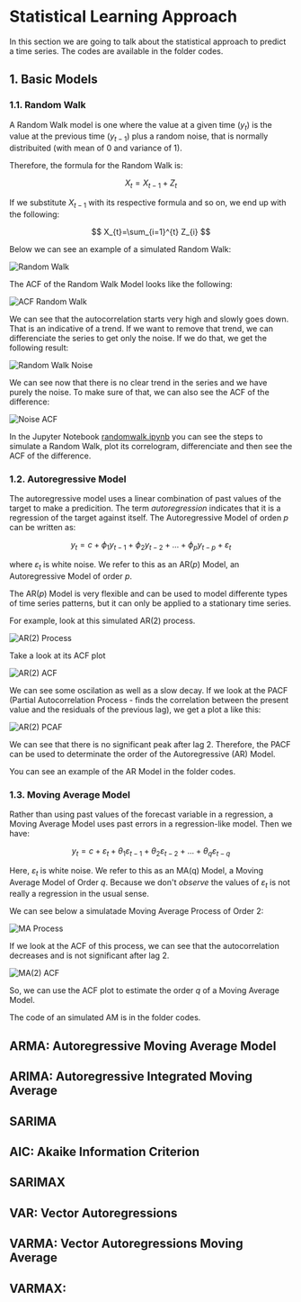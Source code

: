 # Statistical Learning Approach

In this section we are going to talk about the statistical approach to predict a time series. The codes are available in the folder codes.

## 1. Basic Models

### 1.1. Random Walk

A Random Walk model is one where the value at a given time $(y_t)$ is the value at the previous time $(y_{t-1})$ plus a random noise, that is normally distribuited (with mean of 0 and variance of 1). 

Therefore, the formula for the Random Walk is:

$$ X_{t} = X_{t-1} + Z_{t} $$

If we substitute $X_{t-1}$ with its respective formula and so on, we end up with the following:

$$ X_{t}=\sum_{i=1}^{t} Z_{i} $$

Below we can see an example of a simulated Random Walk:

![Random Walk](../00_images/randomwalk.png)

The ACF of the Random Walk Model looks like the following:

![ACF Random Walk](../00_images/ACFRandomWalk.png)

We can see that the autocorrelation starts very high and slowly goes down. That is an indicative of a trend. If we want to remove that trend, we can differenciate the series to get only the noise. If we do that, we get the following result:

![Random Walk Noise](../00_images/randomwalknoise.png)

We can see now that there is no clear trend in the series and we have purely the noise. To make sure of that, we can also see the ACF of the difference:

![Noise ACF](../00_images/ACFnoise.png)

In the Jupyter Notebook [randomwalk.ipynb](./codes/randomwalk.ipynb) you can see the steps to simulate a Random Walk, plot its correlogram, differenciate and then see the ACF of the difference.

### 1.2. Autoregressive Model

The autoregressive model uses a linear combination of past values of the target to make a predicition. The term *autoregression* indicates that it is a regression of the target against itself. The Autoregressive Model of orden *p* can be written as:

$$ y_t = c + \phi_1y_{t-1} + \phi_2y_{t-2} + ... + \phi_py_{t-p} + \varepsilon_t $$

where $\varepsilon_t$ is white noise. We refer to this as an AR(*p*) Model, an Autoregressive Model of order *p*.

The AR(*p*) Model is very flexible and can be used to model differente types of time series patterns, but it can only be applied to a stationary time series.

For example, look at this simulated AR(2) process.

![AR(2) Process](../00_images/ar2process.jpeg)

Take a look at its ACF plot

![AR(2) ACF](../00_images/ar2acf.jpeg)

We can see some oscilation as well as a slow decay. If we look at the PACF (Partial Autocorrelation Process - finds the correlation between the present value and the residuals of the previous lag), we get a plot a like this:

![AR(2) PCAF](../00_images/ar2pacf.jpeg)

We can see that there is no significant peak after lag 2. Therefore, the PACF can be used to determinate the order of the Autoregressive (AR) Model.

You can see an example of the AR Model in the folder codes.

### 1.3. Moving Average Model 

Rather than using past values of the forecast variable in a regression, a Moving Average Model uses past errors in a regression-like model. Then we have:

$$ y_t = c + \varepsilon_t + \theta_1\varepsilon_{t-1} + \theta_2\varepsilon_{t-2} + ... + \theta_q\varepsilon_{t-q} $$

Here, $\varepsilon_t$ is white noise. We refer to this as an MA(q) Model, a Moving Average Model of Order *q*. Because we don't *observe* the values of $\varepsilon_t$ is not really a regression in the usual sense.

We can see below a simulatade Moving Average Process of Order 2:

![MA Process](../00_images/maprocess.jpeg)

If we look at the ACF of this process, we can see that the autocorrelation decreases and is not significant after lag 2.

![MA(2) ACF](../00_images/maacf.jpeg)

So, we can use the ACF plot to estimate the order *q* of a Moving Average Model.

The code of an simulated AM is in the folder codes.

## ARMA: Autoregressive Moving Average Model

## ARIMA: Autoregressive Integrated Moving Average

## SARIMA

## AIC: Akaike Information Criterion

## SARIMAX

## VAR: Vector Autoregressions

## VARMA: Vector Autoregressions Moving Average

## VARMAX: 